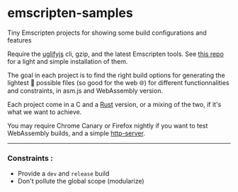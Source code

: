# emscripten-samples
Tiny Emscripten projects for showing some build configurations and features

Require the [uglifyjs](https://www.npmjs.com/package/uglify-js) cli, gzip, and the latest Emscripten tools. See [this repo](https://github.com/abdullahibnnadjo/emsdk-next/) for a light and simple installation of them.

The goal in each project is to find the right build options for generating the lightest 🍃 possible files (so good for the web 🌐) for different functionnalities and constraints, in asm.js and WebAssembly version.

Each project come in a C and a [Rust](https://www.rust-lang.org/en-US/) version, or a mixing of the two, if it's what we want to achieve.

You may require Chrome Canary or Firefox nightly if you want to test WebAssembly builds, and a simple [http-server](https://www.npmjs.com/package/http-server).

---

### Constraints :

- Provide a `dev` and `release` build
- Don't pollute the global scope (modularize)
